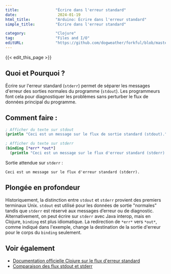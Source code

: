 ```yaml
---
title:                "Écrire dans l'erreur standard"
date:                  2024-01-19
html_title:           "Arduino: Écrire dans l'erreur standard"
simple_title:         "Écrire dans l'erreur standard"

category:             "Clojure"
tag:                  "Files and I/O"
editURL:              "https://github.com/dogweather/forkful/blob/master/content/fr/clojure/writing-to-standard-error.md"
---
```


{{< edit_this_page >}}

## Quoi et Pourquoi ?
Écrire sur l'erreur standard (`stderr`) permet de séparer les messages d'erreur des sorties normales du programme (`stdout`). Les programmeurs font cela pour diagnostiquer les problèmes sans perturber le flux de données principal du programme.

## Comment faire :
```Clojure
; Afficher du texte sur stdout
(println "Ceci est un message sur le flux de sortie standard (stdout).")

; Afficher du texte sur stderr
(binding [*err* *out*]
  (println "Ceci est un message sur le flux d'erreur standard (stderr)."))
```
Sortie attendue sur `stderr` :
```
Ceci est un message sur le flux d'erreur standard (stderr).
```

## Plongée en profondeur
Historiquement, la distinction entre `stdout` et `stderr` provient des premiers terminaux Unix. `stdout` est utilisé pour les données de sortie "normales" tandis que `stderr` est réservé aux messages d’erreur ou de diagnostic. Alternativement, on peut écrire sur `stderr` avec Java interop, mais en Clojure, `binding` est plus idiomatique. La redirection de `*err*` vers `*out*`, comme indiqué dans l'exemple, change la destination de la sortie d'erreur pour le corps du `binding` seulement.

## Voir également
- [Documentation officielle Clojure sur le flux d'erreur standard](https://clojure.github.io/clojure/clojure.core-api.html#clojure.core/*err*)
- [Comparaison des flux stdout et stderr](https://unix.stackexchange.com/questions/331611/do-stdout-and-stderr-need-to-be-explicitly-closed)
